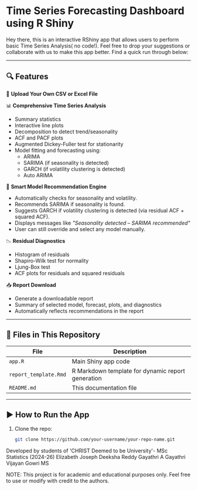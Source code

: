 # Time Series Forecasting Dashboard using R Shiny

Hey there, this is an interactive RShiny app that allows users to perform basic Time Series Analysis( no code!). Feel free to drop your suggestions or collaborate with us to make this app better. Find a quick run through below:

---

## 🔍 Features

📁 **Upload Your Own CSV or Excel File**  

📊 **Comprehensive Time Series Analysis**  
- Summary statistics  
- Interactive line plots  
- Decomposition to detect trend/seasonality  
- ACF and PACF plots  
- Augmented Dickey-Fuller test for stationarity  
- Model fitting and forecasting using:
  - ARIMA
  - SARIMA (if seasonality is detected)
  - GARCH (if volatility clustering is detected)
  - Auto ARIMA

🧠 **Smart Model Recommendation Engine**  
- Automatically checks for seasonality and volatility.
- Recommends SARIMA if seasonality is found.
- Suggests GARCH if volatility clustering is detected (via residual ACF + squared ACF).
- Displays messages like _"Seasonality detected – SARIMA recommended"_
- User can still override and select any model manually.

📉 **Residual Diagnostics**  
- Histogram of residuals  
- Shapiro-Wilk test for normality  
- Ljung-Box test  
- ACF plots for residuals and squared residuals  

📥 **Report Download**  
- Generate a downloadable report 
- Summary of selected model, forecast, plots, and diagnostics  
- Automatically reflects recommendations in the report  

---

## 📁 Files in This Repository

| File | Description |
|------|-------------|
| `app.R` | Main Shiny app code |
| `report_template.Rmd` | R Markdown template for dynamic report generation |
| `README.md` | This documentation file |

---

## ▶️ How to Run the App

1. Clone the repo:
   ```bash
   git clone https://github.com/your-username/your-repo-name.git

Developed by students of 'CHRIST Deemed to be University'- MSc Statistics (2024-26)
Elizabeth Joseph
Deeksha Reddy
Gayathri A
Gayathri Vijayan
Gowri MS

NOTE:
This project is for academic and educational purposes only.
Feel free to use or modify with credit to the authors.